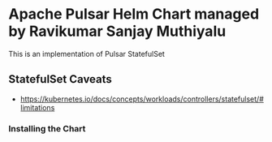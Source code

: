 # Apache Pulsar Helm Chart managed by Ravikumar Sanjay Muthiyalu

This is an implementation of Pulsar  StatefulSet 


## StatefulSet Caveats

* https://kubernetes.io/docs/concepts/workloads/controllers/statefulset/#limitations

### Installing the Chart
